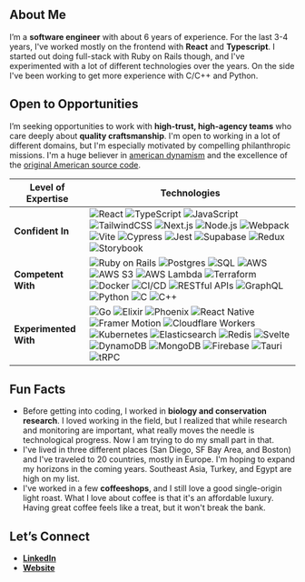 ## About Me

I’m a **software engineer** with about 6 years of experience. For the last 3-4 years, I've worked mostly on the frontend with **React** and **Typescript**. I started out doing full-stack with Ruby on Rails though, and I've experimented with a lot of different technologies over the years. On the side I've been working to get more experience with C/C++ and Python.

## Open to Opportunities
I’m seeking opportunities to work with **high-trust, high-agency teams** who care deeply about **quality craftsmanship**. I'm open to working in a lot of different domains, but I'm especially motivated by compelling philanthropic missions. I'm a huge believer in [american dynamism](https://a16z.com/american-dynamism/) and the excellence of the [original American source code](https://www.senate.gov/about/origins-foundations/senate-and-constitution/constitution.htm).

<table>
  <thead>
    <tr>
      <th>Level of Expertise</th>
      <th>Technologies</th>
    </tr>
  </thead>
  <tbody>
    <tr>
      <td><strong>Confident In</strong></td>
      <td>
        <img src="https://img.shields.io/badge/-React-61DAFB?style=flat&logo=react&logoColor=black" alt="React" />
        <img src="https://img.shields.io/badge/-TypeScript-3178C6?style=flat&logo=typescript&logoColor=white" alt="TypeScript" />
        <img src="https://img.shields.io/badge/-JavaScript-F7DF1E?style=flat&logo=javascript&logoColor=black" alt="JavaScript" />
        <img src="https://img.shields.io/badge/-Tailwind_CSS-06B6D4?style=flat&logo=tailwindcss&logoColor=white" alt="TailwindCSS" />
        <img src="https://img.shields.io/badge/-Next.js-000000?style=flat&logo=next.js&logoColor=white" alt="Next.js" />
        <img src="https://img.shields.io/badge/-Node.js-339933?style=flat&logo=node.js&logoColor=white" alt="Node.js" />
        <img src="https://img.shields.io/badge/-Webpack-8DD6F9?style=flat&logo=webpack&logoColor=black" alt="Webpack" />
        <img src="https://img.shields.io/badge/-Vite-646CFF?style=flat&logo=vite&logoColor=white" alt="Vite" />
        <img src="https://img.shields.io/badge/-Cypress-17202C?style=flat&logo=cypress&logoColor=white" alt="Cypress" />
        <img src="https://img.shields.io/badge/-Jest-C21325?style=flat&logo=jest&logoColor=white" alt="Jest" />
        <img src="https://img.shields.io/badge/-Supabase-3ECF8E?style=flat&logo=supabase&logoColor=white" alt="Supabase" />
        <img src="https://img.shields.io/badge/-Redux-764ABC?style=flat&logo=redux&logoColor=white" alt="Redux" />
        <img src="https://img.shields.io/badge/-Storybook-FF4785?style=flat&logo=storybook&logoColor=white" alt="Storybook" />
      </td>
    </tr>
    <tr>
      <td><strong>Competent With</strong></td>
      <td>
        <img src="https://img.shields.io/badge/-Ruby_on_Rails-CC0000?style=flat&logo=ruby-on-rails&logoColor=white" alt="Ruby on Rails" />
        <img src="https://img.shields.io/badge/-Postgres-4169E1?style=flat&logo=postgresql&logoColor=white" alt="Postgres" />
        <img src="https://img.shields.io/badge/-SQL-4479A1?style=flat&logo=database&logoColor=white" alt="SQL" />
        <img src="https://img.shields.io/badge/-AWS-232F3E?style=flat&logo=amazon-aws&logoColor=white" alt="AWS" />
        <img src="https://img.shields.io/badge/-AWS_S3-569A31?style=flat&logo=amazon-s3&logoColor=white" alt="AWS S3" />
        <img src="https://img.shields.io/badge/-AWS_Lambda-FF9900?style=flat&logo=aws-lambda&logoColor=white" alt="AWS Lambda" />
        <img src="https://img.shields.io/badge/-Terraform-7B42BC?style=flat&logo=terraform&logoColor=white" alt="Terraform" />
        <img src="https://img.shields.io/badge/-Docker-2496ED?style=flat&logo=docker&logoColor=white" alt="Docker" />
        <img src="https://img.shields.io/badge/-CI/CD-3178C6?style=flat&logo=github-actions&logoColor=white" alt="CI/CD" />
        <img src="https://img.shields.io/badge/-RESTful_APIs-005571?style=flat&logo=api&logoColor=white" alt="RESTful APIs" />
        <img src="https://img.shields.io/badge/-GraphQL-E10098?style=flat&logo=graphql&logoColor=white" alt="GraphQL" />
        <img src="https://img.shields.io/badge/-Python-3776AB?style=flat&logo=python&logoColor=white" alt="Python" />
        <img src="https://img.shields.io/badge/-C-A8B9CC?style=flat&logo=c&logoColor=black" alt="C" />
        <img src="https://img.shields.io/badge/-C++-00599C?style=flat&logo=c%2B%2B&logoColor=white" alt="C++" />
      </td>
    </tr>
    <tr>
      <td><strong>Experimented With</strong></td>
      <td>
        <img src="https://img.shields.io/badge/-Go-00ADD8?style=flat&logo=go&logoColor=white" alt="Go" />
        <img src="https://img.shields.io/badge/-Elixir-4B275F?style=flat&logo=elixir&logoColor=white" alt="Elixir" />
        <img src="https://img.shields.io/badge/-Phoenix-FF6600?style=flat&logo=elixir&logoColor=white" alt="Phoenix" />
        <img src="https://img.shields.io/badge/-React_Native-61DAFB?style=flat&logo=react&logoColor=black" alt="React Native" />
        <img src="https://img.shields.io/badge/-Framer_Motion-0055FF?style=flat&logo=framer&logoColor=white" alt="Framer Motion" />
        <img src="https://img.shields.io/badge/-Cloudflare_Workers-F38020?style=flat&logo=cloudflare&logoColor=white" alt="Cloudflare Workers" />
        <img src="https://img.shields.io/badge/-Kubernetes-326CE5?style=flat&logo=kubernetes&logoColor=white" alt="Kubernetes" />
        <img src="https://img.shields.io/badge/-Elasticsearch-005571?style=flat&logo=elasticsearch&logoColor=white" alt="Elasticsearch" />
        <img src="https://img.shields.io/badge/-Redis-DC382D?style=flat&logo=redis&logoColor=white" alt="Redis" />
        <img src="https://img.shields.io/badge/-Svelte-FF3E00?style=flat&logo=svelte&logoColor=white" alt="Svelte" />
        <img src="https://img.shields.io/badge/-DynamoDB-4053D6?style=flat&logo=amazon-dynamodb&logoColor=white" alt="DynamoDB" />
        <img src="https://img.shields.io/badge/-MongoDB-47A248?style=flat&logo=mongodb&logoColor=white" alt="MongoDB" />
        <img src="https://img.shields.io/badge/-Firebase-FFCA28?style=flat&logo=firebase&logoColor=black" alt="Firebase" />
        <img src="https://img.shields.io/badge/-Tauri-FFC131?style=flat&logo=tauri&logoColor=black" alt="Tauri" />
        <img src="https://img.shields.io/badge/-tRPC-2596BE?style=flat&logo=trpc&logoColor=white" alt="tRPC" />
      </td>
    </tr>
  </tbody>
</table>

## Fun Facts
- Before getting into coding, I worked in **biology and conservation research**. I loved working in the field, but I realized that while research and monitoring are important, what really moves the needle is technological progress. Now I am trying to do my small part in that.
- I've lived in three different places (San Diego, SF Bay Area, and Boston) and I've traveled to 20 countries, mostly in Europe. I'm hoping to expand my horizons in the coming years. Southeast Asia, Turkey, and Egypt are high on my list.
- I've worked in a few **coffeeshops**, and I still love a good single-origin light roast. What I love about coffee is that it's an affordable luxury. Having great coffee feels like a treat, but it won't break the bank.

## Let’s Connect
- **[LinkedIn](https://www.linkedin.com/in/paul-newsam/)**
- **[Website](https://www.paultnewsam.com/)**  
